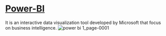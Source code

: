 <a href= "https://app.powerbi.com/groups/me/reports/2ea98a41-c34c-489a-92d3-78121450cefc/ReportSection"> <h1>Power-BI </h1></a>
It is an interactive data visualization tool developed by Microsoft that focus on business intelligence. 
![power bi 1_page-0001](https://user-images.githubusercontent.com/90690744/184548227-0319440b-4a98-466f-a64c-f4539db63cf7.jpg)
